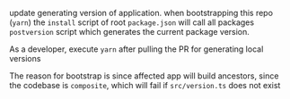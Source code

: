 ---
---

update generating version of application.
when bootstrapping this repo (`yarn`) the `install` script of root `package.json` will call all packages `postversion` script which generates the current package version.

As a developer, execute `yarn` after pulling the PR for generating local versions

The reason for bootstrap is since affected app will build ancestors, since the codebase is `composite`, which will fail if `src/version.ts` does not exist